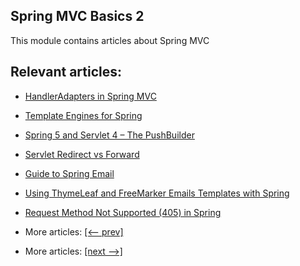 ## Spring MVC Basics 2

This module contains articles about Spring MVC

## Relevant articles:

- [HandlerAdapters in Spring MVC](docs/SpringMVC_HandlerAdapter.md)
- [Template Engines for Spring](docs/SpringMVC_Template_Engine.md)
- [Spring 5 and Servlet 4 – The PushBuilder](docs/SpringMVC_Servlet_Push.md)
- [Servlet Redirect vs Forward]()
- [Guide to Spring Email]()
- [Using ThymeLeaf and FreeMarker Emails Templates with Spring]()
- [Request Method Not Supported (405) in Spring]()

- More articles: [[<-- prev]](../spring-mvc-basics-1/README.md)
- More articles: [[next -->]](../spring-mvc-basics-3/README.md)